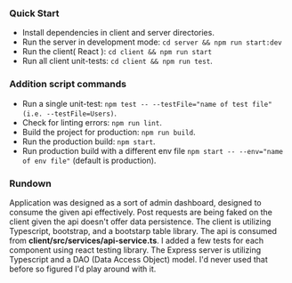 <h3>Quick Start</h3>

- Install dependencies in client and server directories.
- Run the server in development mode: `cd server && npm run start:dev`
- Run the client( React ): `cd client && npm run start`
- Run all client unit-tests: `cd client && npm run test`.

<h3>Addition script commands</h3>

- Run a single unit-test: `npm test -- --testFile="name of test file" (i.e. --testFile=Users)`.
- Check for linting errors: `npm run lint`.
- Build the project for production: `npm run build`.
- Run the production build: `npm start`.
- Run production build with a different env file `npm start -- --env="name of env file"` (default is production).

<h3>Rundown</h3>

<p>Application was designed as a sort of admin dashboard, designed to consume the given api effectively. Post requests are being faked on the client given the api doesn't offer data persistence. The client is utilizing Typescript, bootstrap, and a bootstarp table library. The api is consumed from <b>client/src/services/api-service.ts</b>. I added a few tests for each component using react testing library. The Express server is utilizing Typescript and a DAO (Data Access Object) model. I'd never used that before so figured I'd play around with it.
